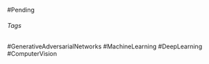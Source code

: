 #Pending 

###### Tags
#GenerativeAdversarialNetworks #MachineLearning #DeepLearning #ComputerVision